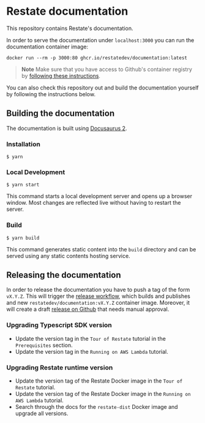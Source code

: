 # Restate documentation

This repository contains Restate's documentation.

In order to serve the documentation under `localhost:3000` you can run the documentation container image:

```shell
docker run --rm -p 3000:80 ghcr.io/restatedev/documentation:latest
```

> **Note**
> Make sure that you have access to Github's container registry by [following these instructions](https://github.com/restatedev/restate-dist#container-registry).

You can also check this repository out and build the documentation yourself by following the instructions below.

## Building the documentation

The documentation is built using [Docusaurus 2](https://docusaurus.io/).

### Installation

```
$ yarn
```

### Local Development

```
$ yarn start
```

This command starts a local development server and opens up a browser window. Most changes are reflected live without having to restart the server.

### Build

```
$ yarn build
```

This command generates static content into the `build` directory and can be served using any static contents hosting service.

## Releasing the documentation

In order to release the documentation you have to push a tag of the form `vX.Y.Z`.
This will trigger the [release workflow](.github/workflows/release.yml), which builds and publishes and new `restatedev/documentation:vX.Y.Z` container image.
Moreover, it will create a draft [release on Github](https://github.com/restatedev/documentation/releases) that needs manual approval.

### Upgrading Typescript SDK version
- Update the version tag in the `Tour of Restate` tutorial in the `Prerequisites` section.
- Update the version tag in the `Running on AWS Lambda` tutorial.

### Upgrading Restate runtime version
- Update the version tag of the Restate Docker image in the `Tour of Restate` tutorial. 
- Update the version tag of the Restate Docker image in the `Running on AWS Lambda` tutorial.
- Search through the docs for the `restate-dist` Docker image and upgrade all versions.
